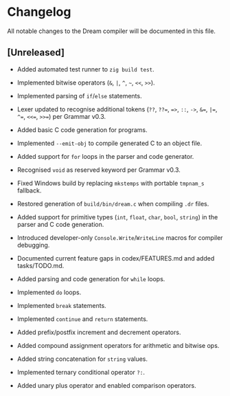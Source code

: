 # Changelog

All notable changes to the Dream compiler will be documented in this file.

## [Unreleased]
- Added automated test runner to `zig build test`.
- Implemented bitwise operators (`&`, `|`, `^`, `~`, `<<`, `>>`).
- Implemented parsing of `if`/`else` statements.
- Lexer updated to recognise additional tokens (`??`, `??=`, `=>`, `::`, `->`,
  `&=`, `|=`, `^=`, `<<=`, `>>=`) per Grammar v0.3.
- Added basic C code generation for programs.
- Implemented `--emit-obj` to compile generated C to an object file.
- Added support for `for` loops in the parser and code generator.
- Recognised `void` as reserved keyword per Grammar v0.3.
- Fixed Windows build by replacing `mkstemps` with portable `tmpnam_s` fallback.
- Restored generation of `build/bin/dream.c` when compiling `.dr` files.
- Added support for primitive types (`int`, `float`, `char`, `bool`, `string`) in the parser and C code generation.
- Introduced developer-only `Console.Write`/`WriteLine` macros for compiler debugging.

- Documented current feature gaps in codex/FEATURES.md and added tasks/TODO.md.
- Added parsing and code generation for `while` loops.
- Implemented `do` loops.
- Implemented `break` statements.
- Implemented `continue` and `return` statements.
- Added prefix/postfix increment and decrement operators.
- Added compound assignment operators for arithmetic and bitwise ops.
- Added string concatenation for `string` values.
- Implemented ternary conditional operator `?:`.
- Added unary plus operator and enabled comparison operators.
